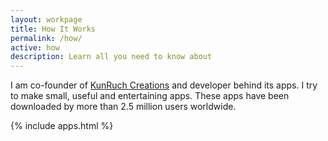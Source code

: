 ```yaml
---
layout: workpage
title: How It Works
permalink: /how/
active: how
description: Learn all you need to know about
---
```


I am co-founder of [KunRuch Creations](http://kunruchcreations.com) and developer behind its apps. I try to make small, useful and entertaining apps. These apps have been downloaded by more than 2.5 million users worldwide.

{% include apps.html %}